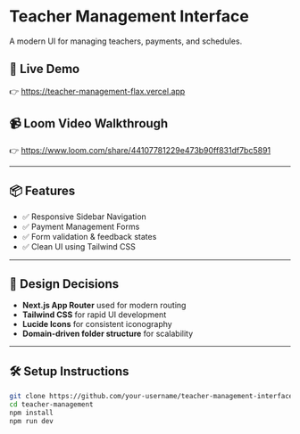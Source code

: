 # Teacher Management Interface

A modern UI for managing teachers, payments, and schedules.

## 🚀 Live Demo
👉 https://teacher-management-flax.vercel.app

## 📹 Loom Video Walkthrough
👉 https://www.loom.com/share/44107781229e473b90ff831df7bc5891

---

## 📦 Features

- ✅ Responsive Sidebar Navigation
- ✅ Payment Management Forms
- ✅ Form validation & feedback states
- ✅ Clean UI using Tailwind CSS

---

## 🧠 Design Decisions

- **Next.js App Router** used for modern routing
- **Tailwind CSS** for rapid UI development
- **Lucide Icons** for consistent iconography
- **Domain-driven folder structure** for scalability

---

## 🛠 Setup Instructions

```bash
git clone https://github.com/your-username/teacher-management-interface.git
cd teacher-management
npm install
npm run dev
